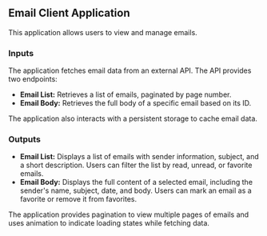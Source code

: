 ## Email Client Application

This application allows users to view and manage emails.

### Inputs

The application fetches email data from an external API. The API provides two endpoints:

- **Email List:** Retrieves a list of emails, paginated by page number.
- **Email Body:** Retrieves the full body of a specific email based on its ID.

The application also interacts with a persistent storage to cache email data.

### Outputs

- **Email List:** Displays a list of emails with sender information, subject, and a short description. Users can filter the list by read, unread, or favorite emails.
- **Email Body:** Displays the full content of a selected email, including the sender's name, subject, date, and body. Users can mark an email as a favorite or remove it from favorites.

The application provides pagination to view multiple pages of emails and uses animation to indicate loading states while fetching data.
